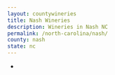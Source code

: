 ```yaml
---
layout: countywineries
title: Nash Wineries
description: Wineries in Nash NC
permalink: /north-carolina/nash/
county: nash
state: nc
---
```

-
